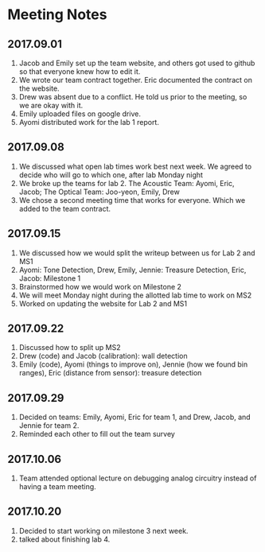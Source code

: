 # Meeting Notes

## 2017.09.01
1. Jacob and Emily set up the team website, and others got used to github so that everyone knew how to edit it.
2. We wrote our team contract together. Eric documented the contract on the website.
3. Drew was absent due to a conflict. He told us prior to the meeting, so we are okay with it.
4. Emily uploaded files on google drive.
5. Ayomi distributed work for the lab 1 report.

## 2017.09.08
1. We discussed what open lab times work best next week. We agreed to decide who will go to which one, after lab Monday night 
2. We broke up the teams for lab 2. The Acoustic Team: Ayomi, Eric, Jacob; The Optical Team: Joo-yeon, Emily, Drew
3. We chose a second meeting time that works for everyone. Which we added to the team contract.

## 2017.09.15
1. We discussed how we would split the writeup between us for Lab 2 and MS1
2. Ayomi: Tone Detection, Drew, Emily, Jennie: Treasure Detection, Eric, Jacob: Milestone 1
3. Brainstormed how we would work on Milestone 2
5. We will meet Monday night during the allotted lab time to work on MS2
6. Worked on updating the website for Lab 2 and MS1

## 2017.09.22
1. Discussed how to split up MS2
2. Drew (code) and Jacob (calibration): wall detection
3. Emily (code), Ayomi (things to improve on), Jennie (how we found bin ranges), Eric (distance from sensor): treasure detection

## 2017.09.29
1. Decided on teams: Emily, Ayomi, Eric for team 1, and Drew, Jacob, and Jennie for team 2.
2. Reminded each other to fill out the team survey

## 2017.10.06
1. Team attended optional lecture on debugging analog circuitry instead of having a team meeting.

## 2017.10.20
1. Decided to start working on milestone 3 next week.
1. talked about finishing lab 4.
